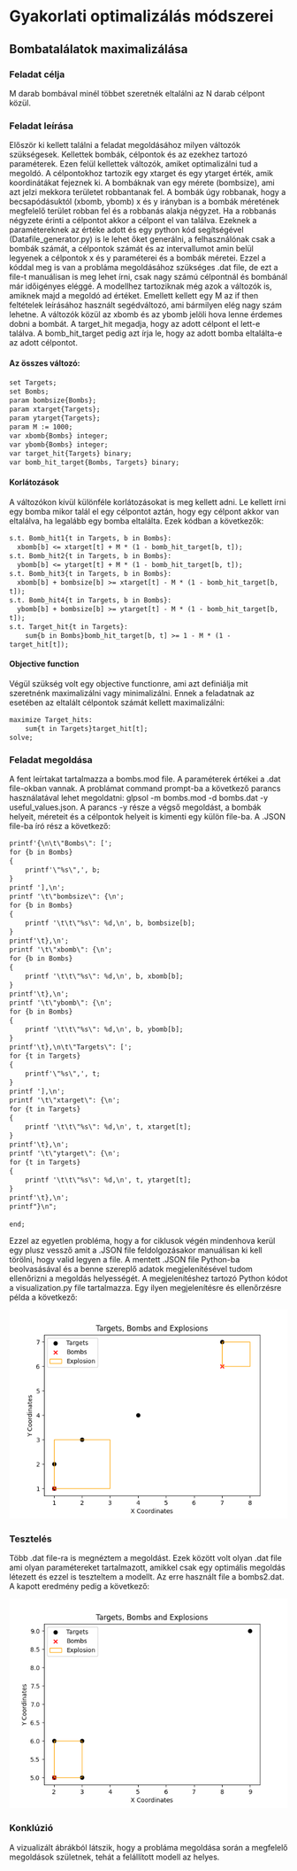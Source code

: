 # Gyakorlati optimalizálás módszerei
## Bombatalálatok maximalizálása
### Feladat célja
M darab bombával minél többet szeretnék eltalálni az N darab célpont közül.
### Feladat leírása
Először ki kellett találni a feladat megoldásához milyen változók szükségesek. Kellettek bombák, célpontok és az ezekhez tartozó paraméterek. Ezen felül kellettek változók, amiket optimalizálni tud a megoldó. A célpontokhoz tartozik egy xtarget és egy ytarget érték, 
amik koordinátákat fejeznek ki. A bombáknak van egy mérete (bombsize), ami azt jelzi mekkora területet robbantanak fel. A bombák úgy robbanak, hogy a becsapódásuktól (xbomb, ybomb) x és y irányban is a bombák méretének megfelelő terület robban fel és a robbanás alakja négyzet.
Ha a robbanás négyzete érinti a célpontot akkor a célpont el van találva.
Ezeknek a paramétereknek az értéke adott és egy python kód segítségével (Datafile_generator.py) is le lehet őket generálni, a felhasználónak csak a bombák számát, a célpontok számát és az intervallumot amin belül legyenek a célpontok x és y paraméterei és a bombák méretei.
Ezzel a kóddal meg is van a probláma megoldásához szükséges .dat file, de ezt a file-t manuálisan is meg lehet írni, csak nagy számú célpontnál és bombánál már időigényes eléggé. A modellhez tartoziknak még azok a változók is, amiknek majd a megoldó ad értéket.
Emellett kellett egy M az if then feltételek leírásához használt segédváltozó, ami bármilyen elég nagy szám lehetne. A változók közül az xbomb és az ybomb jelöli hova lenne érdemes dobni a bombát. A target_hit megadja, hogy az adott célpont el lett-e találva. A bomb_hit_target pedig
azt írja le, hogy az adott bomba eltalálta-e az adott célpontot.
#### Az összes változó:
```
set Targets;
set Bombs;
param bombsize{Bombs};
param xtarget{Targets};
param ytarget{Targets};
param M := 1000;
var xbomb{Bombs} integer;
var ybomb{Bombs} integer;
var target_hit{Targets} binary;
var bomb_hit_target{Bombs, Targets} binary;
```
#### Korlátozások
A változókon kívül különféle korlátozásokat is meg kellett adni. Le kellett írni egy bomba mikor talál el egy célpontot aztán, hogy egy célpont akkor van eltalálva, ha legalább egy bomba eltalálta.
Ezek kódban a következők:
```
s.t. Bomb_hit1{t in Targets, b in Bombs}: 
  xbomb[b] <= xtarget[t] + M * (1 - bomb_hit_target[b, t]);
s.t. Bomb_hit2{t in Targets, b in Bombs}: 
  ybomb[b] <= ytarget[t] + M * (1 - bomb_hit_target[b, t]);
s.t. Bomb_hit3{t in Targets, b in Bombs}: 
  xbomb[b] + bombsize[b] >= xtarget[t] - M * (1 - bomb_hit_target[b, t]);
s.t. Bomb_hit4{t in Targets, b in Bombs}: 
  ybomb[b] + bombsize[b] >= ytarget[t] - M * (1 - bomb_hit_target[b, t]);
s.t. Target_hit{t in Targets}:
	sum{b in Bombs}bomb_hit_target[b, t] >= 1 - M * (1 - target_hit[t]);
```
#### Objective function
Végül szükség volt egy objective functionre, ami azt definiálja mit szeretnénk maximalizálni vagy minimalizálni. Ennek a feladatnak az esetében az eltalált célpontok számát kellett maximalizálni:
```
maximize Target_hits: 
	sum{t in Targets}target_hit[t];
solve;
```
### Feladat megoldása
A fent leírtakat tartalmazza a bombs.mod file. A paraméterek értékei a .dat file-okban vannak. A problámat command prompt-ba a következő parancs használatával lehet megoldatni: glpsol -m bombs.mod -d bombs.dat -y useful_values.json. 
A parancs -y része a végső megoldást, a bombák helyeit, méreteit és a célpontok helyeit is kimenti egy külön file-ba. 
A .JSON file-ba író rész a következő:
```
printf'{\n\t\"Bombs\": [';
for {b in Bombs}
{
	printf'\"%s\",', b;
}
printf '],\n';
printf '\t\"bombsize\": {\n';
for {b in Bombs}
{
	printf '\t\t\"%s\": %d,\n', b, bombsize[b];
}
printf'\t},\n';
printf '\t\"xbomb\": {\n';
for {b in Bombs}
{
	printf '\t\t\"%s\": %d,\n', b, xbomb[b];
}
printf'\t},\n';
printf '\t\"ybomb\": {\n';
for {b in Bombs}
{
	printf '\t\t\"%s\": %d,\n', b, ybomb[b];
}
printf'\t},\n\t\"Targets\": [';
for {t in Targets}
{
	printf'\"%s\",', t;
}
printf '],\n';
printf '\t\"xtarget\": {\n';
for {t in Targets}
{
	printf '\t\t\"%s\": %d,\n', t, xtarget[t];
}
printf'\t},\n';
printf '\t\"ytarget\": {\n';
for {t in Targets}
{
	printf '\t\t\"%s\": %d,\n', t, ytarget[t];
}
printf'\t},\n';
printf"}\n";

end;
```
Ezzel az egyetlen probléma, hogy a for ciklusok végén mindenhova kerül egy plusz vessző amit a .JSON file feldolgozásakor manuálisan ki kell törölni, hogy valid legyen a file.
A mentett .JSON file Python-ba beolvasásával és a benne szereplő adatok megjelenítésével tudom  ellenőrizni a megoldás helyességét. A megjelenítéshez tartozó Python kódot a visualization.py file tartalmazza.
Egy ilyen megjelenítésre és ellenőrzésre példa a következő:

![Példa1](https://github.com/Uni-Sopron/gyakopt-23t-bombs/blob/main/Figure_1.png)
### Tesztelés
Több .dat file-ra is megnéztem a megoldást. Ezek között volt olyan .dat file ami olyan paramétereket tartalmazott, amikkel csak egy optimális megoldás létezett és ezzel is teszteltem a modellt. Az erre használt file a bombs2.dat.
A kapott eredmény pedig a következő:

![Példa2](https://github.com/Uni-Sopron/gyakopt-23t-bombs/blob/main/Figure_2.png)
### Konklúzió
A vizualizált ábrákból látszik, hogy a probláma megoldása során a megfelelő megoldások születnek, tehát a felállított modell az helyes.







